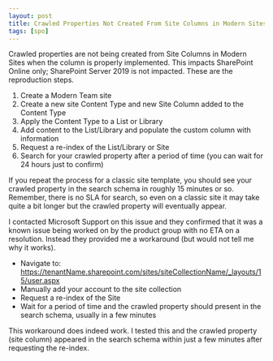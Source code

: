 ```yaml
---
layout: post
title: Crawled Properties Not Created From Site Columns in Modern Sites
tags: [spo]
---
```


Crawled properties are not being created from Site Columns in Modern Sites when the column is properly implemented. This impacts SharePoint Online only; SharePoint Server 2019 is not impacted. These are the reproduction steps.

1. Create a Modern Team site
2. Create a new site Content Type and new Site Column added to the Content Type
3. Apply the Content Type to a List or Library
4. Add content to the List/Library and populate the custom column with information
5. Request a re-index of the List/Library or Site
6. Search for your crawled property after a period of time (you can wait for 24 hours just to confirm)

If you repeat the process for a classic site template, you should see your crawled property in the search schema in roughly 15 minutes or so. Remember, there is no SLA for search, so even on a classic site it may take quite a bit longer but the crawled property will eventually appear.

I contacted Microsoft Support on this issue and they confirmed that it was a known issue being worked on by the product group with no ETA on a resolution. Instead they provided me a workaround (but would not tell me why it works).

* Navigate to: https://tenantName.sharepoint.com/sites/siteCollectionName/_layouts/15/user.aspx
* Manually add your account to the site collection
* Request a re-index of the Site
* Wait for a period of time and the crawled property should present in the search schema, usually in a few minutes

This workaround does indeed work. I tested this and the crawled property (site column) appeared in the search schema within just a few minutes after requesting the re-index.